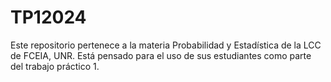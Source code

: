 # TP12024
Este repositorio pertenece a la materia Probabilidad y Estadística de la LCC de FCEIA, UNR. Está pensado para el uso de sus estudiantes como parte del trabajo práctico 1.
